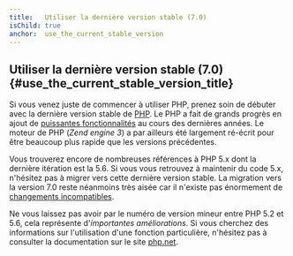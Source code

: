 ```yaml
---
title:   Utiliser la dernière version stable (7.0)
isChild: true
anchor:  use_the_current_stable_version
---
```


## Utiliser la dernière version stable (7.0) {#use_the_current_stable_version_title}

Si vous venez juste de commencer à utiliser PHP, prenez soin de débuter avec la dernière version stable
de [PHP][php-release]. Le PHP a fait de grands progrès en ajout de [puissantes fonctionnalités](#les_points_importants_du_language)
au cours des dernières années. Le moteur de PHP (_Zend engine 3_) a par ailleurs été largement ré-écrit pour être
beaucoup plus rapide que les versions précédentes.

Vous trouverez encore de nombreuses références à PHP 5.x dont la dernière itération est la 5.6.
Si vous vous retrouvez à maintenir du code 5.x, n'hésitez pas à migrer vers cette dernière version stable.
La migration vers la version 7.0 reste néanmoins très aisée car il n'existe pas énormement de [changements
incompatibles][php-compatibility-breaks].

Ne vous laissez pas avoir par le numéro de version mineur entre PHP 5.2 et 5.6, cela
représente d'*importantes améliorations*. Si vous cherchez des informations sur l'utilisation d'une fonction particulière,
 n'hésitez pas à consulter la documentation sur le site [php.net][php-docs].

[php-release]: http://www.php.net/downloads.php
[php-docs]: http://www.php.net/manual/fr/
[php-compatibility-breaks]: http://php.net/manual/fr/migration70.incompatible.php
